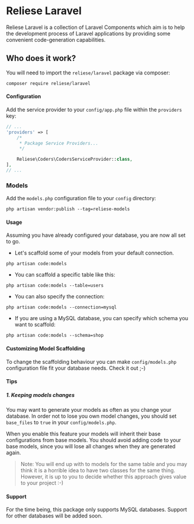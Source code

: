 # Reliese Laravel

Reliese Laravel is a collection of Laravel Components which aim is 
to help the development process of Laravel applications by 
providing some convenient code-generation capabilities.

## Who does it work?

You will need to import the `reliese/laravel` package via composer:

```shell
composer require reliese/laravel
```

#### Configuration

Add the service provider to your `config/app.php` file within the `providers` key:

```php
// ...
'providers' => [
    /*
     * Package Service Providers...
     */

    Reliese\Coders\CodersServiceProvider::class,
],
// ...
```
### Models

Add the `models.php` configuration file to your `config` directory:

```shell
php artisan vendor:publish --tag=reliese-models
```

#### Usage

Assuming you have already configured your database, you are now all set to go.

- Let's scaffold some of your models from your default connection.

```shell
php artisan code:models
```

- You can scaffold a specific table like this:

```shell
php artisan code:models --table=users
```

- You can also specify the connection:

```shell
php artisan code:models --connection=mysql
```

- If you are using a MySQL database, you can specify which schema you want to scaffold:

```shell
php artisan code:models --schema=shop
```

#### Customizing Model Scaffolding

To change the scaffolding behaviour you can make `config/models.php` configuration file
fit your database needs. Check it out ;-)

#### Tips

##### 1. Keeping models changes

You may want to generate your models as often as you change your database. In order
not to lose you own model changes, you should set `base_files` to `true` in your `config/models.php`.

When you enable this feature your models will inherit their base configurations from
base models. You should avoid adding code to your base models, since you
will lose all changes when they are generated again.

> Note: You will end up with to models for the same table and you may think it is a horrible idea 
to have two classes for the same thing. However, it is up to you
to decide whether this approach gives value to your project :-)

#### Support

For the time being, this package only supports MySQL databases. Support for other databases will be added soon.